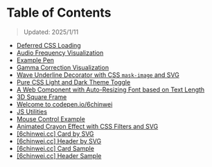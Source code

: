 # Table of Contents

> Updated: 2025/1/11

- [Deferred CSS Loading ](./XJrEdqY)
- [Audio Frequency Visualization](./GgKQXVa)
- [Example Pen](./gbYRQmN)
- [Gamma Correction Visualization](./EaYNjEG)
- [Wave Underline Decorator with CSS `mask-image` and SVG](./JoPRMeB)
- [Pure CSS Light and Dark Theme Toggle](./MYgaXWd)
- [A Web Component with Auto-Resizing Font based on Text Length](./WbeQNKp)
- [3D Square Frame](./RNbwgNW)
- [Welcome to codepen.io/6chinwei](./ByBBMya)
- [JS Utilities](./XJrrpKw)
- [Mouse Control Example](./QwLLGXQ)
- [Animated Crayon Effect with CSS Filters and SVG](./XWOEQro)
- [[6chinwei.cc] Card by SVG](./bqdWyQ)
- [[6chinwei.cc] Header by SVG](./BWygXN)
- [[6chinwei.cc] Card Sample](./WRqMjr)
- [[6chinwei.cc] Header Sample](./EZBKzO)
